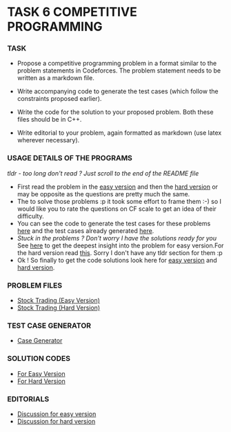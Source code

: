 # TASK 6  COMPETITIVE PROGRAMMING

### TASK

- Propose a competitive programming problem in a format similar to the problem statements in Codeforces. The problem statement needs to be written as a markdown file.

- Write accompanying code to generate the test cases (which follow the constraints proposed earlier).

- Write the code for the solution to your proposed problem. Both these files should be in C++. 

- Write editorial to your problem, again formatted as markdown (use latex wherever necessary).



### USAGE DETAILS OF THE PROGRAMS
*tldr - too long don't read ? Just scroll to the end of the README file*

 - First read the problem in the [easy version](stock1.md) and then the [hard version](stock2.md) or may be opposite as the questions are pretty much the same.
 - The to solve those problems :p it took some effort to frame them :-) so I would like you to rate the questions on CF scale to get an idea of their difficulty.
 - You can see the code to generate the test cases for these problems [here](case.cpp) and the test cases already generated [here](test_case.txt).
 - *Stuck in the problems ? Don't worry I have the solutions ready for you* See [here](easy.md) to get the deepest insight into the problem for easy version.For the hard version read [this](hard.md). Sorry I don't have any tldr section for them :p
 - Ok ! So finally to get the code solutions look here for [easy version](easy.cpp) and [hard version](hard.cpp).



### PROBLEM FILES

 - [Stock Trading (Easy Version)](stock1.md)
 - [Stock Trading (Hard Version)](stock2.md)


### TEST CASE GENERATOR

 - [Case Generator](case.cpp)


### SOLUTION CODES

 - [For Easy Version](easy.cpp)
 - [For Hard Version](hard.cpp)


### EDITORIALS

 - [Discussion for easy version](easy.md)
 - [Discussion for hard version](hard.md)
